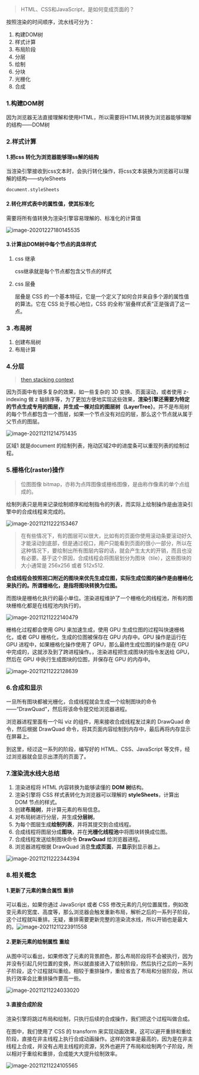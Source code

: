 > HTML、CSS和JavaScript，是如何变成页面的？

按照渲染的时间顺序，流水线可分为：

1. 构建DOM树
2. 样式计算
3. 布局阶段
4. 分层
5. 绘制
6. 分块
7. 光栅化
8. 合成

### 1.构建DOM树

因为浏览器无法直接理解和使用HTML，所以需要将HTML转换为浏览器能够理解的结构——DOM树

### 2.样式计算

#### 1.把css 转化为浏览器能够理ss解的结构

当渲染引擎接收到css文本时，会执行转化操作，将css文本装换为浏览器可以理解的结构——styleSheets

`document.styleSheets`

#### 2.转化样式表中的属性值，使其标准化

需要将所有值转换为渲染引擎容易理解的、标准化的计算值

![image-20201227180145535](../../../image/image-20201227180145535.png)

#### 3.计算出DOM树中每个节点的具体样式

1. css 继承

   css继承就是每个节点都包含父节点的样式

2. css 层叠

   层叠是 CSS 的一个基本特征，它是一个定义了如何合并来自多个源的属性值的算法。它在 CSS 处于核心地位，CSS 的全称“层叠样式表”正是强调了这一点。

### 3 .布局树

1. 创建布局树
2. 布局计算

### 4.分层

> [then stacking context](https://developer.mozilla.org/en-US/docs/Web/CSS/CSS_Positioning/Understanding_z_index/The_stacking_context) 

因为页面中有很多复杂的效果，如一些复杂的 3D 变换、页面滚动，或者使用 z-indexing 做 z 轴排序等，为了更加方便地实现这些效果，**渲染引擎还需要为特定的节点生成专用的图层，并生成一棵对应的图层树（LayerTree）**。并不是布局树的每个节点都包含一个图层，如果一个节点没有对应的层，那么这个节点就从属于父节点的图层。

![image-20211211214751435](C:\Users\Administrator\AppData\Roaming\Typora\typora-user-images\image-20211211214751435.png)

区域1 就是document 的绘制列表，拖动区域2中的进度条可以重现列表的绘制过程。

### 5.栅格化(raster)操作

> 位图图像 bitmap，亦称为点阵图像或栅格图像，是由称作像素的单个点组成的。

绘制列表只是用来记录绘制顺序和绘制指令的列表，而实际上绘制操作是由渲染引擎中的合成线程来完成的。

![image-20211211222153467](../../../image/image-20211211222153467.png)

> 在有些情况下，有的图层可以很大，比如有的页面你使用滚动条要滚动好久才能滚动到底部，但是通过视口，用户只能看到页面的很小一部分，所以在这种情况下，要绘制出所有图层内容的话，就会产生太大的开销，而且也没有必要。基于这个原因，合成线程会将图层划分为图块（tile），这些图块的大小通常是 256x256 或者 512x512.

**合成线程会按照视口附近的图块来优先生成位图，实际生成位图的操作是由栅格化来执行的。所谓栅格化，是指将图块转换为位图。**

而图块是栅格化执行的最小单位。渲染进程维护了一个栅格化的线程池，所有的图块栅格化都是在线程池内执行的，

![image-20211211222140479](../../../image/image-20211211222140479.png)

栅格化过程都会使用 GPU 来加速生成，使用 GPU 生成位图的过程叫快速栅格化，或者 GPU 栅格化，生成的位图被保存在 GPU 内存中。GPU 操作是运行在 GPU 进程中，如果栅格化操作使用了 GPU，那么最终生成位图的操作是在 GPU 中完成的，这就涉及到了跨进程操作。，渲染进程把生成图块的指令发送给 GPU，然后在 GPU 中执行生成图块的位图，并保存在 GPU 的内存中。

![image-20211211222128639](../../../image/image-20211211222128639.png)

### 6.合成和显示

一旦所有图块都被光栅化，合成线程就会生成一个绘制图块的命令——“DrawQuad”，然后将该命令提交给浏览器进程。

浏览器进程里面有一个叫 viz 的组件，用来接收合成线程发过来的 DrawQuad 命令，然后根据 DrawQuad 命令，将其页面内容绘制到内存中，最后再将内存显示在屏幕上。

到这里，经过这一系列的阶段，编写好的 HTML、CSS、JavaScript 等文件，经过浏览器就会显示出漂亮的页面了。

### 7.渲染流水线大总结

1. 渲染进程将 HTML 内容转换为能够读懂的 **DOM 树**结构。
2. 渲染引擎将 CSS 样式表转化为浏览器可以理解的 **styleSheets**，计算出 DOM 节点的样式。
3. 创建**布局树**，并计算元素的布局信息。
4. 对布局树进行分层，并生成**分层树**。
5. 为每个图层生成**绘制列表**，并将其提交到合成线程。
6. 合成线程将图层分成**图块**，并在**光栅化线程池**中将图块转换成位图。
7. 合成线程发送绘制图块命令 **DrawQuad** 给浏览器进程。
8. 浏览器进程根据 DrawQuad 消息**生成页面**，并**显示**到显示器上。

![image-20211211222344394](../../../image/image-20211211222344394.png)

### 8.相关概念

#### 1.更新了元素的集合属性 重排

可以看出，如果你通过 JavaScript 或者 CSS 修改元素的几何位置属性，例如改变元素的宽度、高度等，那么浏览器会触发重新布局，解析之后的一系列子阶段，这个过程就叫重排。无疑，重排需要更新完整的渲染流水线，所以开销也是最大的。![image-20211211223911558](../../../image/image-20211211223911558.png)

#### 2.更新元素的绘制属性  重绘

从图中可以看出，如果修改了元素的背景颜色，那么布局阶段将不会被执行，因为并没有引起几何位置的变换，所以就直接进入了绘制阶段，然后执行之后的一系列子阶段，这个过程就叫重绘。相较于重排操作，重绘省去了布局和分层阶段，所以执行效率会比重排操作要高一些。

![image-20211211224033020](../../../image/image-20211211224033020.png)

#### 3.直接合成阶段

渲染引擎将跳过布局和绘制，只执行后续的合成操作，我们把这个过程叫做合成。

在图中，我们使用了 CSS 的 transform 来实现动画效果，这可以避开重排和重绘阶段，直接在非主线程上执行合成动画操作。这样的效率是最高的，因为是在非主线程上合成，并没有占用主线程的资源，另外也避开了布局和绘制两个子阶段，所以相对于重绘和重排，合成能大大提升绘制效率。

![image-20211211224105565](../../../image/image-20211211224105565.png)
